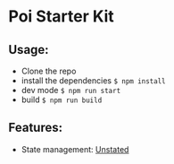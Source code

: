 # Poi Starter Kit

## Usage:

- Clone the repo
- install the dependencies `$ npm install`
- dev mode `$ npm run start`
- build `$ npm run build`

## Features:

- State management: [Unstated](https://github.com/jamiebuilds/unstated)
